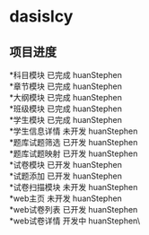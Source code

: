 # dasislcy

项目进度
--------
*科目模块           已完成   huanStephen\
*章节模块           已完成   huanStephen\
*大纲模块           已完成   huanStephen\
*班级模块           已完成   huanStephen\
*学生模块           已完成   huanStephen\
  *学生信息详情     未开发   huanStephen\
*题库试题筛选       已开发   huanStephen\
*题库试题映射       已开发   huanStephen\
*试卷模块           已开发   huanStephen\
  *试题添加         已开发   huanStephen\
*试卷扫描模块       未开发   huanStephen\
*web主页            未开发   huanStephen\
*web试卷列表        已开发   huanStephen\
  *web试卷详情      开发中   huanStephen\
